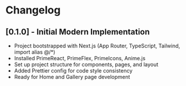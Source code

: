 # Changelog

## [0.1.0] - Initial Modern Implementation

- Project bootstrapped with Next.js (App Router, TypeScript, Tailwind, import alias @/\*)
- Installed PrimeReact, PrimeFlex, PrimeIcons, Anime.js
- Set up project structure for components, pages, and layout
- Added Prettier config for code style consistency
- Ready for Home and Gallery page development
